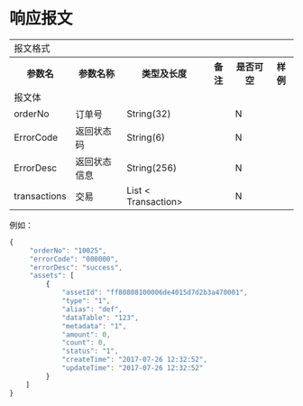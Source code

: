 # 响应报文

<table>
        <tr>
            <td colspan="6">报文格式</td>
        </tr>
        <tr>
            <th>参数名</th>
            <th>参数名称</th>
            <th>类型及长度</th>
            <th>备注</th>
            <th>是否可空</th>
            <th>样例</th>
        </tr>
        <tr>
             <td colspan="6">报文体</td>
        </tr>
        <tr>
            <td>orderNo</td>
            <td>订单号</td>
            <td>String(32)</td>
            <td></td>
            <td>N</td>
            <td></td>
        </tr>
         <tr>
            <td>ErrorCode</td>
            <td>返回状态码</td>
            <td>String(6)</td>
            <td></td>
            <td>N</td>
            <td></td>
        </tr>
        <tr>
            <td>ErrorDesc</td>
            <td>返回状态信息</td>
            <td>String(256)</td>
            <td></td>
            <td>N</td>
            <td></td>
        </tr>
        <tr>
            <td>transactions</td>
            <td>交易</td>
            <td>List < Transaction></td>
            <td></td>
            <td>N</td>
            <td></td>
        </tr>
</table>

例如：
``` javascript
{
     "orderNo": "10025",
     "errorCode": "000000",
     "errorDesc": "success",
     "assets": [
         {
             "assetId": "ff80808100006de4015d7d2b3a470001",
             "type": "1",
             "alias": "def",
             "dataTable": "123",
             "metadata": "1",
             "amount": 0,
             "count": 0,
             "status": "1",
             "createTime": "2017-07-26 12:32:52",
             "updateTime": "2017-07-26 12:32:52"
         }
    ]
}
```
